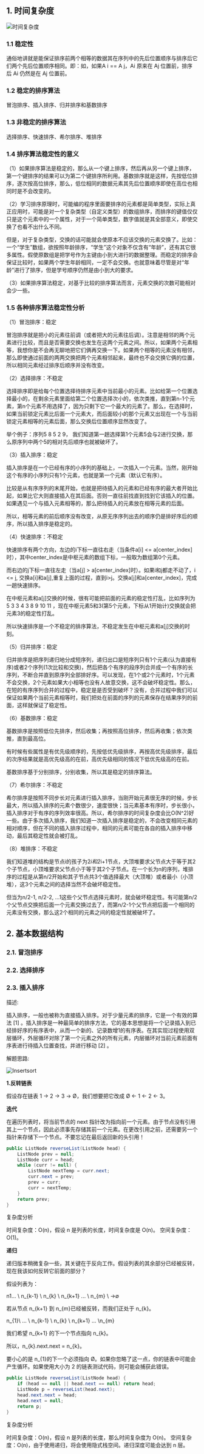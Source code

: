 ## 1. 时间复杂度

![时间复杂度](doc/img/timeComplexityChart.jpg)

### 1.1 稳定性

通俗地讲就是能保证排序前两个相等的数据其在序列中的先后位置顺序与排序后它们两个先后位置顺序相同。即：如，如果A i == A j，Ai 原来在 Aj 位置前，排序后 Ai  仍然是在 Aj 位置前。

### 1.2 稳定的排序算法

冒泡排序、插入排序、归并排序和基数排序

### 1.3 非稳定的排序算法

选择排序、快速排序、希尔排序、堆排序

### 1.4 排序算法稳定性的意义

（1）如果排序算法是稳定的，那么从一个键上排序，然后再从另一个键上排序，第一个键排序的结果可以为第二个键排序所利用。基数排序就是这样，先按低位排序，逐次按高位排序，那么，低位相同的数据元素其先后位置顺序即使在高位也相同时是不会改变的。

（2）学习排序原理时，可能编的程序里面要排序的元素都是简单类型，实际上真正应用时，可能是对一个复杂类型（自定义类型）的数组排序，而排序的键值仅仅只是这个元素中的一个属性，对于一个简单类型，数字值就是其全部意义，即使交换了也看不出什么不同。

   但是，对于复杂类型，交换的话可能就会使原本不应该交换的元素交换了。比如：一个“学生”数组，欲按照年龄排序，“学生”这个对象不仅含有“年龄”，还有其它很多属性。假使原数组是把学号作为主键由小到大进行的数据整理。而稳定的排序会保证比较时，如果两个学生年龄相同，一定不会交换。也就意味着尽管是对“年龄”进行了排序，但是学号顺序仍然是由小到大的要求。

（3）如果排序算法稳定，对基于比较的排序算法而言，元素交换的次数可能相对会少一些。 

### 1.5 各种排序算法稳定性分析

（1）冒泡排序：稳定

   冒泡排序就是把小的元素往前调（或者把大的元素往后调）。注意是相邻的两个元素进行比较，而且是否需要交换也发生在这两个元素之间。所以，如果两个元素相等，我想你是不会再无聊地把它们俩再交换一下。如果两个相等的元素没有相邻，那么即使通过前面的两两交换把两个元素相邻起来，最终也不会交换它俩的位置，所以相同元素经过排序后顺序并没有改变。

（2）选择排序：不稳定

   选择排序即是给每个位置选择待排序元素中当前最小的元素。比如给第一个位置选择最小的，在剩余元素里面给第二个位置选择次小的，依次类推，直到第n-1个元素，第n个元素不用选择了，因为只剩下它一个最大的元素了。那么，在选择时，如果当前锁定元素比后面一个元素大，而后面较小的那个元素又出现在一个与当前锁定元素相等的元素后面，那么交换后位置顺序显然改变了。

   举个例子：序列5 8 5 2 9， 我们知道第一趟选择第1个元素5会与2进行交换，那么原序列中两个5的相对先后顺序也就被破坏了。 

（3）插入排序：稳定

   插入排序是在一个已经有序的小序列的基础上，一次插入一个元素。当然，刚开始这个有序的小序列只有1个元素，也就是第一个元素（默认它有序）。

比较是从有序序列的末尾开始，也就是把待插入的元素和已经有序的最大者开始比起，如果比它大则直接插入在其后面。否则一直往前找直到找到它该插入的位置。如果遇见一个与插入元素相等的，那么把待插入的元素放在相等元素的后面。

   所以，相等元素的前后顺序没有改变，从原无序序列出去的顺序仍是排好序后的顺序，所以插入排序是稳定的。 

（4）快速排序：不稳定

   快速排序有两个方向，左边的i下标一直往右走（当条件a[i] <= a[center_index]时），其中center_index是中枢元素的数组下标，一般取为数组第0个元素。

   而右边的j下标一直往左走（当a[j] > a[center_index]时）。如果i和j都走不动了，i <= j, 交换a[i]和a[j],重复上面的过程，直到i>j。交换a[j]和a[center_index]，完成一趟快速排序。

   在中枢元素和a[j]交换的时候，很有可能把前面的元素的稳定性打乱，比如序列为 5 3 3 4 3 8 9 10 11 ，现在中枢元素5和3(第5个元素，下标从1开始计)交换就会把元素3的稳定性打乱。

   所以快速排序是一个不稳定的排序算法，不稳定发生在中枢元素和a[j]交换的时刻。 

（5）归并排序：稳定

   归并排序是把序列递归地分成短序列，递归出口是短序列只有1个元素(认为直接有序)或者2个序列(1次比较和交换)，然后把各个有序的段序列合并成一个有序的长序列，不断合并直到原序列全部排好序。可以发现，在1个或2个元素时，1个元素不会交换，2个元素如果大小相等也没有人故意交换，这不会破坏稳定性。那么，在短的有序序列合并的过程中，稳定是是否受到破坏？没有，合并过程中我们可以保证如果两个当前元素相等时，我们把处在前面的序列的元素保存在结果序列的前面，这样就保证了稳定性。 

（6）基数排序：稳定

   基数排序是按照低位先排序，然后收集；再按照高位排序，然后再收集；依次类推，直到最高位。

有时候有些属性是有优先级顺序的，先按低优先级排序，再按高优先级排序，最后的次序结果就是高优先级高的在前，高优先级相同的情况下低优先级高的在前。

   基数排序基于分别排序，分别收集，所以其是稳定的排序算法。

（7）希尔排序：不稳定

   希尔排序是按照不同步长对元素进行插入排序，当刚开始元素很无序的时候，步长最大，所以插入排序的元素个数很少，速度很快；当元素基本有序时，步长很小，插入排序对于有序的序列效率很高。所以，希尔排序的时间复杂度会比O(N^2)好一些。由于多次插入排序，我们知道一次插入排序是稳定的，不会改变相同元素的相对顺序，但在不同的插入排序过程中，相同的元素可能在各自的插入排序中移动，最后其稳定性就会被打乱。

（8）堆排序：不稳定

   我们知道堆的结构是节点i的孩子为2*i和2*i+1节点，大顶堆要求父节点大于等于其2个子节点，小顶堆要求父节点小于等于其2个子节点。在一个长为n的序列，堆排序的过程是从第n/2开始和其子节点共3个值选择最大（大顶堆）或者最小（小顶堆），这3个元素之间的选择当然不会破坏稳定性。

但当为n/2-1, n/2-2, ...1这些个父节点选择元素时，就会破坏稳定性。有可能第n/2个父节点交换把后面一个元素交换过去了，而第n/2-1个父节点把后面一个相同的元素没有交换，那么这2个相同的元素之间的稳定性就被破坏了。

## 2. 基本数据结构

### 2.1. 冒泡排序

### 2.2. 选择排序

### 2.3. 插入排序

描述:

插入排序，一般也被称为直接插入排序。对于少量元素的排序，它是一个有效的算法 [1]  。插入排序是一种最简单的排序方法，它的基本思想是将一个记录插入到已经排好序的有序表中，从而一个新的、记录数增1的有序表。在其实现过程使用双层循环，外层循环对除了第一个元素之外的所有元素，内层循环对当前元素前面有序表进行待插入位置查找，并进行移动 [2]  。

解题思路:

![Insertsort](doc/img/insertsort.png)

**1.反转链表**

假设存在链表 1 → 2 → 3 → Ø，我们想要把它改成 Ø ← 1 ← 2
← 3。 

**迭代**

在遍历列表时，将当前节点的 next
指针改为指向前一个元素。由于节点没有引用其上一个节点，因此必须事先存储其前一个元素。在更改引用之前，还需要另一个指针来存储下一个节点。不要忘记在最后返回新的头引用！
```java
public ListNode reverseList(ListNode head) {
    ListNode prev = null;
    ListNode curr = head;
    while (curr != null) {
        ListNode nextTemp = curr.next;
        curr.next = prev;
        prev = curr;
        curr = nextTemp;
    }
    return prev;
}
``` 

复杂度分析 

时间复杂度：O(n)，假设 n 是列表的长度，时间复杂度是 O(n)。
空间复杂度：O(1)。

**递归**

递归版本稍微复杂一些，其关键在于反向工作。假设列表的其余部分已经被反转，现在我该如何反转它前面的部分？

假设列表为：

n1\... \ n_{k-1} \ n_{k} \ n_{k+1} \... \ n_{m} \ →∅

若从节点 n_{k+1} 到 n_{m}已经被反转，而我们正处于 n_{k}。

n_{1}\ ... \ n_{k-1} \ n_{k} \ n_{k+1} \... \n_{m}

我们希望 n_{k+1}​ 的下一个节点指向 n_{k}。

所以，n_{k}.next.next = n_{k}。

要小心的是 n_{1}的下一个必须指向
Ø。如果你忽略了这一点，你的链表中可能会产生循环。如果使用大小为 2
的链表测试代码，则可能会捕获此错误。

```java
public ListNode reverseList(ListNode head) {
    if (head == null || head.next == null) return head;
    ListNode p = reverseList(head.next);
    head.next.next = head;
    head.next = null;
    return p;
}
```
复杂度分析

时间复杂度：O(n)，假设 n 是列表的长度，那么时间复杂度为 O(n)。
空间复杂度：O(n)，由于使用递归，将会使用隐式栈空间。递归深度可能会达到 n
层。
